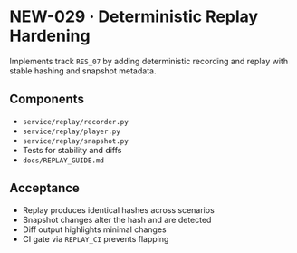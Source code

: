 # NEW-029 · Deterministic Replay Hardening

Implements track `RES_07` by adding deterministic recording and replay with
stable hashing and snapshot metadata.

## Components
- `service/replay/recorder.py`
- `service/replay/player.py`
- `service/replay/snapshot.py`
- Tests for stability and diffs
- `docs/REPLAY_GUIDE.md`

## Acceptance
- Replay produces identical hashes across scenarios
- Snapshot changes alter the hash and are detected
- Diff output highlights minimal changes
- CI gate via `REPLAY_CI` prevents flapping

